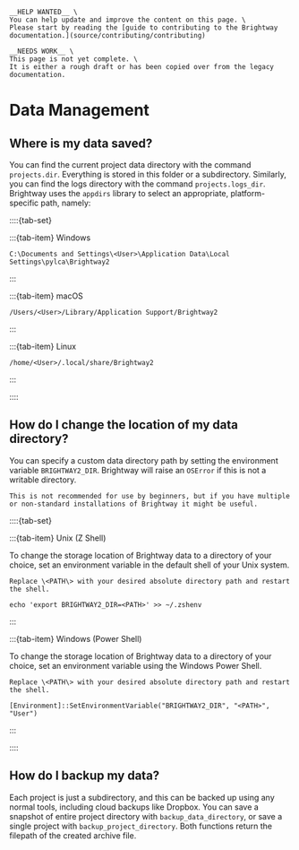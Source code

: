 ```{attention}
__HELP WANTED__ \
You can help update and improve the content on this page. \
Please start by reading the [guide to contributing to the Brightway documentation.](source/contributing/contributing)
```

```{warning}
__NEEDS WORK__ \
This page is not yet complete. \
It is either a rough draft or has been copied over from the legacy documentation.
```

# Data Management

## Where is my data saved?

You can find the current project data directory with the command `projects.dir`. Everything is stored in this folder or a subdirectory. Similarly, you can find the logs directory with the command `projects.logs_dir`. Brightway uses the `appdirs` library to select an appropriate, platform-specific path, namely:



::::{tab-set}

:::{tab-item} Windows

```
C:\Documents and Settings\<User>\Application Data\Local Settings\pylca\Brightway2
```
:::

:::{tab-item} macOS

```
/Users/<User>/Library/Application Support/Brightway2
```

:::

:::{tab-item} Linux

```
/home/<User>/.local/share/Brightway2
```

:::

::::


## How do I change the location of my data directory?

You can specify a custom data directory path by setting the environment variable `BRIGHTWAY2_DIR`. Brightway will raise an `OSError` if this is not a writable directory.

```{warning}
This is not recommended for use by beginners, but if you have multiple or non-standard installations of Brightway it might be useful.
```

::::{tab-set}

:::{tab-item} Unix (Z Shell)

To change the storage location of Brightway data to a directory of your choice, set an environment variable in the default shell of your Unix system. 

```{note}
Replace \<PATH\> with your desired absolute directory path and restart the shell.
```

```
echo 'export BRIGHTWAY2_DIR=<PATH>' >> ~/.zshenv
```

:::

:::{tab-item} Windows (Power Shell)

To change the storage location of Brightway data to a directory of your choice, set an environment variable using the Windows Power Shell.

```{note}
Replace \<PATH\> with your desired absolute directory path and restart the shell.
```

```
[Environment]::SetEnvironmentVariable("BRIGHTWAY2_DIR", "<PATH>", "User")
```

:::

::::

## How do I backup my data?

Each project is just a subdirectory, and this can be backed up using any normal tools, including cloud backups like Dropbox. You can save a snapshot of entire project directory with `backup_data_directory`, or save a single project with `backup_project_directory`. Both functions return the filepath of the created archive file.

